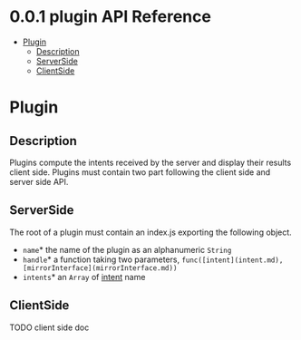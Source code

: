<!-- version -->
# 0.0.1 plugin API Reference
<!-- end version -->

<!-- toc -->
  - [Plugin](#plugin)
    - [Description](#description)
    - [ServerSide](#serverside)
    - [ClientSide](#clientside)
<!-- end toc -->

# Plugin

## Description

Plugins compute the intents received by the server and display their results client side.
Plugins must contain two part following the client side and server side API.

## ServerSide

The root of a plugin must contain an index.js exporting the following object.

  - `name`* the name of the plugin as an alphanumeric `String`
  - `handle`* a function taking two parameters, `func([intent](intent.md), [mirrorInterface](mirrorInterface.md))`
  - `intents`* an `Array` of [intent](intent.md) name

## ClientSide

TODO client side doc
